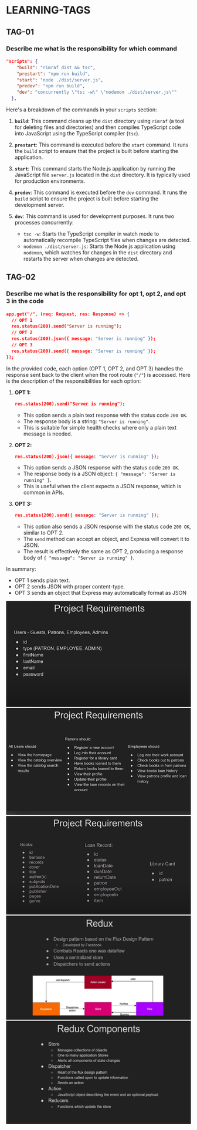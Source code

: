 # LEARNING-TAGS

## TAG-01

### Describe me what is the responsibility for which command

```json
"scripts": {
    "build": "rimraf dist && tsc",
    "prestart": "npm run build",
    "start": "node ./dist/server.js",
    "predev": "npm run build",
    "dev": "concurrently \"tsc -w\" \"nodemon ./dist/server.js\""
  },
```

Here's a breakdown of the commands in your `scripts` section:

1. **`build`**: This command cleans up the `dist` directory using `rimraf` (a tool for deleting files and directories) and then compiles TypeScript code into JavaScript using the TypeScript compiler (`tsc`).

2. **`prestart`**: This command is executed before the `start` command. It runs the `build` script to ensure that the project is built before starting the application.

3. **`start`**: This command starts the Node.js application by running the JavaScript file `server.js` located in the `dist` directory. It is typically used for production environments.

4. **`predev`**: This command is executed before the `dev` command. It runs the `build` script to ensure the project is built before starting the development server.

5. **`dev`**: This command is used for development purposes. It runs two processes concurrently:
   - `tsc -w`: Starts the TypeScript compiler in watch mode to automatically recompile TypeScript files when changes are detected.
   - `nodemon ./dist/server.js`: Starts the Node.js application using `nodemon`, which watches for changes in the `dist` directory and restarts the server when changes are detected.

## TAG-02

### Describe me what is the responsibility for opt 1, opt 2, and opt 3 in the code

```json
app.get("/", (req: Request, res: Response) => {
  // OPT 1
  res.status(200).send("Server is running");
  // OPT 2
  res.status(200).json({ message: "Server is running" });
  // OPT 3
  res.status(200).send({ message: "Server is running" });
});
```

In the provided code, each option (OPT 1, OPT 2, and OPT 3) handles the response sent back to the client when the root route (`"/"`) is accessed. Here is the description of the responsibilities for each option:

1. **OPT 1:**
   ```json
   res.status(200).send("Server is running");
   ```
   - This option sends a plain text response with the status code `200 OK`.
   - The response body is a string: `"Server is running"`.
   - This is suitable for simple health checks where only a plain text message is needed.

2. **OPT 2:**
   ```json
   res.status(200).json({ message: "Server is running" });
   ```
   - This option sends a JSON response with the status code `200 OK`.
   - The response body is a JSON object: `{ "message": "Server is running" }`.
   - This is useful when the client expects a JSON response, which is common in APIs.

3. **OPT 3:**

   ```json
   res.status(200).send({ message: "Server is running" });
   ```
   
   - This option also sends a JSON response with the status code `200 OK`, similar to OPT 2.
   - The `send` method can accept an object, and Express will convert it to JSON.
   - The result is effectively the same as OPT 2, producing a response body of `{ "message": "Server is running" }`.

In summary:

- OPT 1 sends plain text.
- OPT 2 sends JSON with proper content-type.
- OPT 3 sends an object that Express may automatically format as JSON

![alt text](image.png)
![alt text](image-1.png)
![alt text](image-2.png)
![alt text](image-3.png)
![alt text](image-4.png)